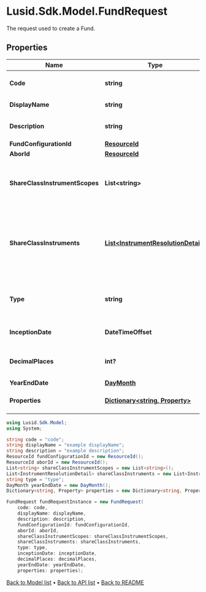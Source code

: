 # Lusid.Sdk.Model.FundRequest
The request used to create a Fund.

## Properties

Name | Type | Description | Notes
------------ | ------------- | ------------- | -------------
**Code** | **string** | The code given for the Fund. | 
**DisplayName** | **string** | The name of the Fund. | [optional] 
**Description** | **string** | A description for the Fund. | [optional] 
**FundConfigurationId** | [**ResourceId**](ResourceId.md) |  | 
**AborId** | [**ResourceId**](ResourceId.md) |  | 
**ShareClassInstrumentScopes** | **List&lt;string&gt;** | The scopes in which the instruments lie, currently limited to one. | [optional] 
**ShareClassInstruments** | [**List&lt;InstrumentResolutionDetail&gt;**](InstrumentResolutionDetail.md) | Details the user-provided instrument identifiers and the instrument resolved from them. | [optional] 
**Type** | **string** | The type of fund; &#39;Standalone&#39;, &#39;Master&#39; or &#39;Feeder&#39; | 
**InceptionDate** | **DateTimeOffset** | Inception date of the Fund | 
**DecimalPlaces** | **int?** | Number of decimal places for reporting | [optional] 
**YearEndDate** | [**DayMonth**](DayMonth.md) |  | 
**Properties** | [**Dictionary&lt;string, Property&gt;**](Property.md) | A set of properties for the Fund. | [optional] 

```csharp
using Lusid.Sdk.Model;
using System;

string code = "code";
string displayName = "example displayName";
string description = "example description";
ResourceId fundConfigurationId = new ResourceId();
ResourceId aborId = new ResourceId();
List<string> shareClassInstrumentScopes = new List<string>();
List<InstrumentResolutionDetail> shareClassInstruments = new List<InstrumentResolutionDetail>();
string type = "type";
DayMonth yearEndDate = new DayMonth();
Dictionary<string, Property> properties = new Dictionary<string, Property>();

FundRequest fundRequestInstance = new FundRequest(
    code: code,
    displayName: displayName,
    description: description,
    fundConfigurationId: fundConfigurationId,
    aborId: aborId,
    shareClassInstrumentScopes: shareClassInstrumentScopes,
    shareClassInstruments: shareClassInstruments,
    type: type,
    inceptionDate: inceptionDate,
    decimalPlaces: decimalPlaces,
    yearEndDate: yearEndDate,
    properties: properties);
```

[Back to Model list](../README.md#documentation-for-models) &#8226; [Back to API list](../README.md#documentation-for-api-endpoints) &#8226; [Back to README](../README.md)
